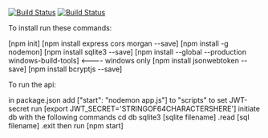 [![Build Status](https://travis-ci.org/Skwoat/jsramverk-api.svg?branch=master)](https://travis-ci.org/github/Skwoat/jsramverk-api)
[![Build Status](https://scrutinizer-ci.com/g/Skwoat/jsramverk-api/badges/quality-score.png?b=master)](https://scrutinizer-ci.com/g/Skwoat/jsramverk-api/?branch=master)

To install run these commands:

[npm init]
[npm install express cors morgan --save]
[npm install -g nodemon]
[npm install sqlite3 --save]
[npm install --global --production windows-build-tools] <---- windows only
[npm install jsonwebtoken --save]
[npm install bcryptjs --save]

To run the api:

in package.json add ["start": "nodemon app.js"] to "scripts"
to set JWT-secret run [export JWT_SECRET='STRINGOF64CHARACTERSHERE']
initiate db with the following commands
    cd db
    sqlite3 [sqlite filename]
    .read [sql filename]
    .exit
then run [npm start]